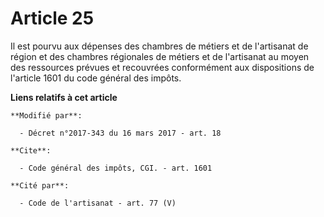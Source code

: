 # Article 25

Il est pourvu aux dépenses des chambres de métiers et de l'artisanat de région et des chambres régionales de métiers et de
l'artisanat au moyen des ressources prévues et recouvrées conformément aux dispositions de l'article 1601 du code général des
impôts.

**Liens relatifs à cet article**

	**Modifié par**:

	  - Décret n°2017-343 du 16 mars 2017 - art. 18

	**Cite**:

	  - Code général des impôts, CGI. - art. 1601

	**Cité par**:

	  - Code de l'artisanat - art. 77 (V)
